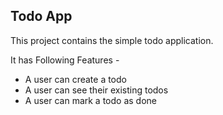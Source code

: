 
## Todo App

This project contains the simple todo application. 

It has Following Features - 

- A user can create a todo
- A user can see their existing todos 
- A user can mark a todo as done